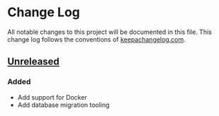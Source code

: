 # Change Log
All notable changes to this project will be documented in this file. This change log follows the conventions of [keepachangelog.com](http://keepachangelog.com/).

## [Unreleased]
### Added
- Add support for Docker
- Add database migration tooling

[Unreleased]: https://github.com/bakku/clj-rest-web-app/compare/5a1bf27...HEAD
